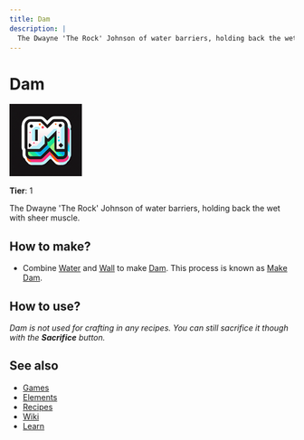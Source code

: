 ```yaml
---
title: Dam
description: |
  The Dwayne 'The Rock' Johnson of water barriers, holding back the wet with sheer muscle.
---
```

# Dam

![](../images/item.dam.png)

**Tier**: 1

The Dwayne 'The Rock' Johnson of water barriers, holding back the wet with sheer muscle.

## How to make?

* Combine [Water](/wiki/elements/water) and [Wall](/wiki/elements/wall) to make [Dam](/wiki/elements/dam). This process is known as [Make Dam](/wiki/recipes/make-dam).

## How to use?

_Dam is not used for crafting in any recipes. You can still sacrifice it though with the **Sacrifice** button._

## See also

* [Games](/wiki/games)
* [Elements](/wiki/elements)
* [Recipes](/wiki/recipes)
* [Wiki](/wiki/index)
* [Learn](/learn/index)